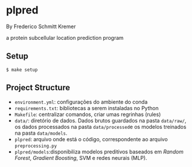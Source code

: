 # plpred

By Frederico Schmitt Kremer

a protein subcellular location prediction program

## Setup

```
$ make setup
```

## Project Structure

- `environment.yml`: configurações do ambiente do conda
- `requirements.txt`: bibliotecas a serem instaladas no Python
- `Makefile`: centralizar comandos, criar umas regrinhas (rules)
- `data/`: diretório de dados. Dados brutos guardados na pasta `data/raw/`, os dados processados na pasta `data/processed`e os modelos treinados na pasta `data/models`.
- `plpred`: arquivo onde está o código, correspondente ao arquivo `preprocessing.py`
- `plpred/models`:disponibiliza modelos preditivos baseados em *Random Forest*, *Gradient Boosting*, SVM e redes neurais (MLP).

